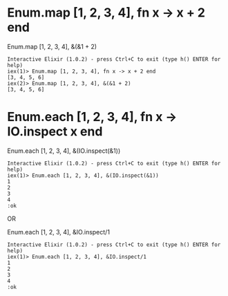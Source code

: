 # Enum.map [1, 2, 3, 4], fn x -> x + 2 end

Enum.map [1, 2, 3, 4], &(&1 + 2)

```
Interactive Elixir (1.0.2) - press Ctrl+C to exit (type h() ENTER for help)
iex(1)> Enum.map [1, 2, 3, 4], fn x -> x + 2 end
[3, 4, 5, 6]
iex(2)> Enum.map [1, 2, 3, 4], &(&1 + 2)
[3, 4, 5, 6]
```

# Enum.each [1, 2, 3, 4], fn x -> IO.inspect x end

Enum.each [1, 2, 3, 4], &(IO.inspect(&1))

```
Interactive Elixir (1.0.2) - press Ctrl+C to exit (type h() ENTER for help)
iex(1)> Enum.each [1, 2, 3, 4], &(IO.inspect(&1))
1
2
3
4
:ok
```

OR

Enum.each [1, 2, 3, 4], &IO.inspect/1

```
Interactive Elixir (1.0.2) - press Ctrl+C to exit (type h() ENTER for help)
iex(1)> Enum.each [1, 2, 3, 4], &IO.inspect/1
1
2
3
4
:ok
```
